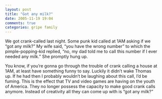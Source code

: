 ```yaml
---
layout: post
title: "Got any milk?"
date: 2005-11-19 19:04
comments: true
categories: gripe family
---
```


We got crank-called last night.  Some punk kid called at 1AM asking if we &#8220;got any milk?&#8221;  My wife said, &#8220;you have the wrong number&#8221; to which the pimple-popping-kid replied, &#8220;no, my dad told me to call this number if I ever needed any milk.&#8221;  She promptly hung up.

You know, if you&#8217;re gonna go through the trouble of crank calling a house at 1AM, at least have something funny to say.  Luckily it didn&#8217;t wake Thomas up.  If he had then I probably wouldn&#8217;t be laughing about this call, I&#8217;d be fuming.  This is the effect that TV and video games are having on the youth of America.  They no longer possess the capacity to make good crank calls anymore.  Instead of creativity all they can come up with is &#8220;got any milk?&#8221;